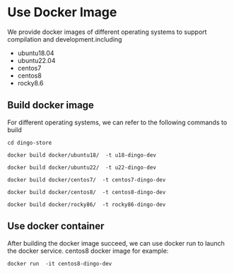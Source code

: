 # Use Docker Image

We provide docker images of different operating systems to support compilation and development.including

- ubuntu18.04
- ubuntu22.04
- centos7
- centos8
- rocky8.6

## Build docker image

For different operating systems, we can refer to the following commands to build

``````
cd dingo-store 

docker build docker/ubuntu18/  -t u18-dingo-dev

docker build docker/ubuntu22/  -t u22-dingo-dev

docker build docker/centos7/  -t centos7-dingo-dev

docker build docker/centos8/  -t centos8-dingo-dev

docker build docker/rocky86/  -t rocky86-dingo-dev
``````



## Use docker container

After building the docker image succeed, we can use docker run to launch the docker service. centos8 docker image for example:

``````
docker run  -it centos8-dingo-dev
``````

